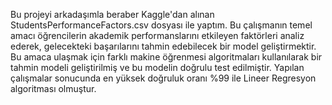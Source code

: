 Bu projeyi arkadaşımla beraber Kaggle'dan alınan StudentsPerformanceFactors.csv dosyası ile yaptım. 
Bu çalışmanın temel amacı öğrencilerin akademik performanslarını etkileyen faktörleri analiz ederek, gelecekteki başarılarını tahmin edebilecek bir model geliştirmektir. Bu amaca ulaşmak için farklı makine öğrenmesi
algoritmaları kullanılarak bir tahmin modeli geliştirilmiş ve bu modelin doğrulu test edilmiştir.
Yapılan çalışmalar sonucunda en yüksek doğruluk oranı %99 ile Lineer Regresyon algoritması olmuştur.
